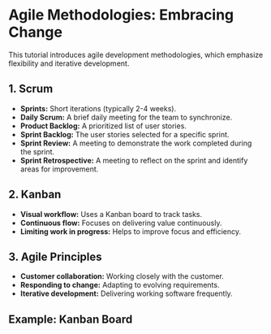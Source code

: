 # Agile Methodologies: Embracing Change

This tutorial introduces agile development methodologies, which emphasize flexibility and iterative development.

## 1. Scrum

* **Sprints:** Short iterations (typically 2-4 weeks).
* **Daily Scrum:**  A brief daily meeting for the team to synchronize.
* **Product Backlog:**  A prioritized list of user stories.
* **Sprint Backlog:**  The user stories selected for a specific sprint.
* **Sprint Review:**  A meeting to demonstrate the work completed during the sprint.
* **Sprint Retrospective:**  A meeting to reflect on the sprint and identify areas for improvement.

## 2. Kanban

* **Visual workflow:**  Uses a Kanban board to track tasks.
* **Continuous flow:**  Focuses on delivering value continuously.
* **Limiting work in progress:**  Helps to improve focus and efficiency.

## 3. Agile Principles

* **Customer collaboration:**  Working closely with the customer.
* **Responding to change:**  Adapting to evolving requirements.
* **Iterative development:**  Delivering working software frequently.

## Example: Kanban Board
